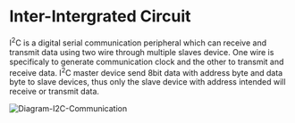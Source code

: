 # Inter-Intergrated Circuit

I<sup>2</sup>C is a digital serial communication peripheral which can receive and transmit data using two wire through multiple slaves device. 
One wire is specificaly to generate communication clock and the other to transmit and receive data. 
I<sup>2</sup>C master device send 8bit data with address byte and data byte to slave devices, thus only the slave device with address intended will receive or transmit data.
<br/>

![Diagram-I2C-Communication](https://github.com/user-attachments/assets/61f5b507-92bd-4a9d-9a94-3240d5a7b30b)
<br/>
